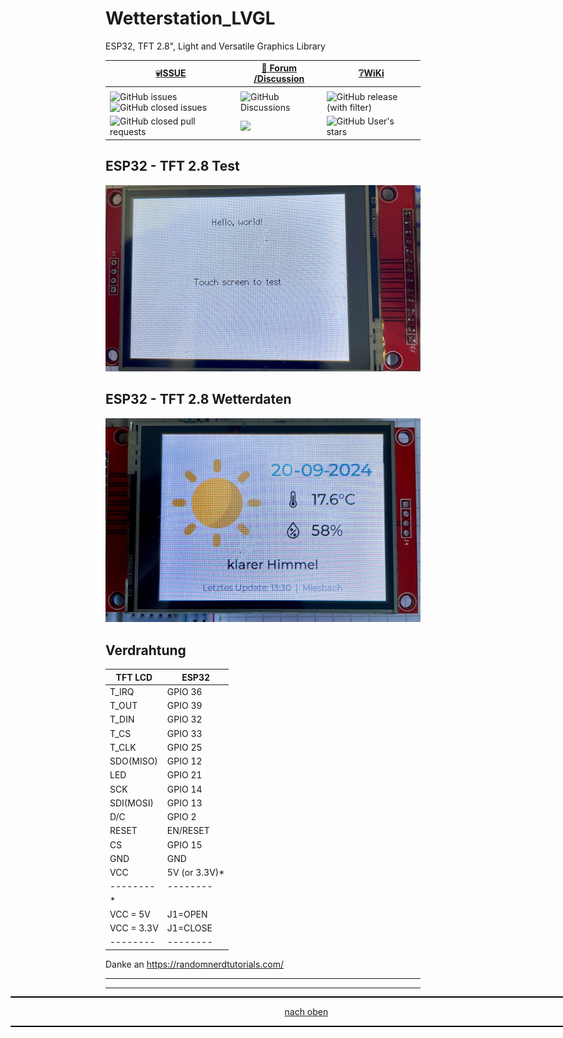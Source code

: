 # Wetterstation_LVGL
ESP32, TFT 2.8", Light and Versatile Graphics Library


<a name="oben"></a>

<div align="center">

  |[:skull:ISSUE](https://github.com/frankyhub/Wetterstation_LVGL/issues?q=is%3Aissue)|[:speech_balloon: Forum /Discussion](https://github.com/frankyhub/Wetterstation_LVGL/discussions)|[:grey_question:WiKi](https://github.com/frankyhub/Wetterstation_LVGL/wiki)|
|--|--|--|
| | | |
|![GitHub issues](https://img.shields.io/github/issues/frankyhub/Wetterstation_LVGL)![GitHub closed issues](https://img.shields.io/github/issues-closed/frankyhub/Wetterstation_LVGL)|![GitHub Discussions](https://img.shields.io/github/discussions/frankyhub/Wetterstation_LVGL)|![GitHub release (with filter)](https://img.shields.io/github/v/release/frankyhub/Wetterstation_LVGL)|
|![GitHub closed pull requests](https://img.shields.io/github/issues-pr-closed/finaldie/skull.svg)[](https://github.com/frankyhub/Wetterstation_LVGL/pulls)|[<img src="https://img.shields.io/github/license/finaldie/skull.svg">](https://github.com/frankyhub/Wetterstation_LVGL/blob/main/LICENSE.md)| ![GitHub User's stars](https://img.shields.io/github/stars/frankyhub)|
</div>


## ESP32 - TFT 2.8 Test

![Bild](pic/Wetter00.png)

## ESP32 - TFT 2.8 Wetterdaten

![Bild](pic/Wetter01.png)

## Verdrahtung

| TFT LCD | ESP32 | 
| -------- | -------- | 
| T_IRQ	|   GPIO 36| 
| T_OUT	|   GPIO 39| 
| T_DIN| 	  GPIO 32| 
| T_CS	 |  GPIO 33| 
| T_CLK	 |  GPIO 25| 
| SDO(MISO)| 	GPIO 12| 
| LED	|   GPIO 21| 
| SCK	|   GPIO 14| 
| SDI(MOSI)| 	GPIO 13| 
| D/C| 	  GPIO 2| 
| RESET| 	EN/RESET| 
| CS	|   GPIO 15| 
| GND	|   GND| 
| VCC	|   5V (or 3.3V)*| 
| -------- | -------- | 
| *| | 
| VCC = 5V | J1=OPEN| 
| VCC = 3.3V | J1=CLOSE| 
| -------- | -------- | 

Danke an https://randomnerdtutorials.com/

---

<div style="position:absolute; left:2cm; ">   
<ol class="breadcrumb" style="border-top: 2px solid black;border-bottom:2px solid black; height: 45px; width: 900px;"> <p align="center"><a href="#oben">nach oben</a></p></ol>
</div>  

---
